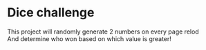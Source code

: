# Dice challenge

This project will randomly generate 2 numbers on every page relod  
And determine who won based on which value is greater!
